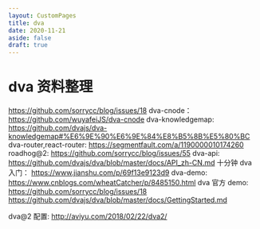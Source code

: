 ```yaml
---
layout: CustomPages
title: dva
date: 2020-11-21
aside: false
draft: true
---
```


# dva 资料整理

https://github.com/sorrycc/blog/issues/18
dva-cnode： https://github.com/wuyafeiJS/dva-cnode
dva-knowledgemap: https://github.com/dvajs/dva-knowledgemap#%E6%9E%90%E6%9E%84%E8%B5%8B%E5%80%BC
dva-router,react-router: https://segmentfault.com/a/1190000010174260
roadhog@2: https://github.com/sorrycc/blog/issues/55
dva-api: https://github.com/dvajs/dva/blob/master/docs/API_zh-CN.md
十分钟 dva 入门： https://www.jianshu.com/p/69f13e9123d9
dva-demo: https://www.cnblogs.com/wheatCatcher/p/8485150.html
dva 官方 demo: https://github.com/sorrycc/blog/issues/18
https://github.com/dvajs/dva/blob/master/docs/GettingStarted.md

dva@2 配置: http://aviyu.com/2018/02/22/dva2/
